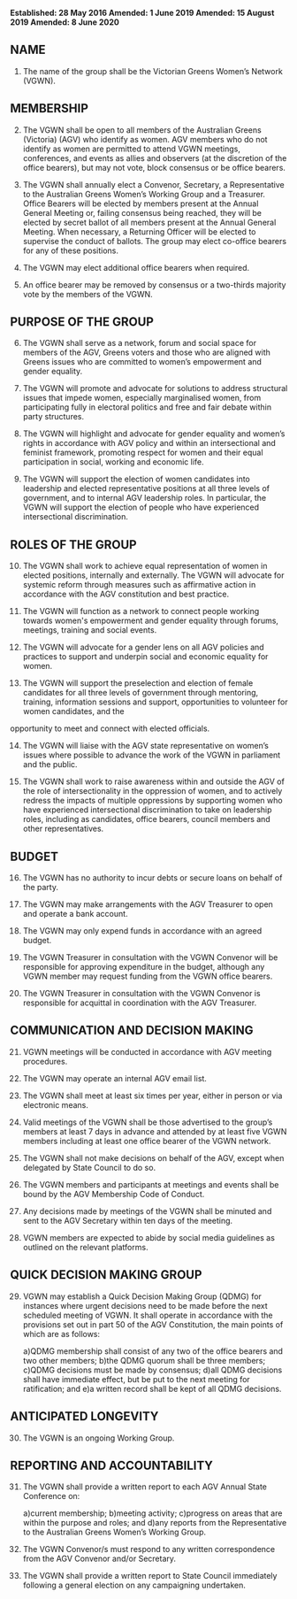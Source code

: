 **Established: 28 May 2016
Amended: 1 June 2019
Amended: 15 August 2019
Amended: 8 June 2020**

## NAME


1. The name of the group shall be the Victorian Greens Women’s Network (VGWN).

## MEMBERSHIP


2. The VGWN shall be open to all members of the Australian Greens (Victoria) (AGV) who identify as women. AGV
members who do not identify as women are permitted to attend VGWN meetings, conferences, and events as allies and
observers (at the discretion of the office bearers), but may not vote, block consensus or be office bearers.

3. The VGWN shall annually elect a Convenor, Secretary, a Representative to the Australian Greens Women’s
Working Group and a Treasurer. Office Bearers will be elected by members present at the Annual General Meeting or,
failing consensus being reached, they will be elected by secret ballot of all members present at the Annual General Meeting.
When necessary, a Returning Officer will be elected to supervise the conduct of ballots. The group may elect co-office
bearers for any of these positions.

4. The VGWN may elect additional office bearers when required.

5. An office bearer may be removed by consensus or a two-thirds majority vote by the members of the VGWN.

## PURPOSE OF THE GROUP


6. The VGWN shall serve as a network, forum and social space for members of the AGV, Greens voters and those
who are aligned with Greens issues who are committed to women’s empowerment and gender equality.

7. The VGWN will promote and advocate for solutions to address structural issues that impede women, especially
marginalised women, from participating fully in electoral politics and free and fair debate within party structures.

8. The VGWN will highlight and advocate for gender equality and women’s rights in accordance with AGV policy and
within an intersectional and feminist framework, promoting respect for women and their equal participation in social,
working and economic life.

9. The VGWN will support the election of women candidates into leadership and elected representative positions at all
three levels of government, and to internal AGV leadership roles. In particular, the VGWN will support the election of people
who have experienced intersectional discrimination.

## ROLES OF THE GROUP


10. The VGWN shall work to achieve equal representation of women in elected positions, internally and externally.
The VGWN will advocate for systemic reform through measures such as affirmative action in accordance with the AGV
constitution and best practice.

11. The VGWN will function as a network to connect people working towards women's empowerment and gender
equality through forums, meetings, training and social events.

12. The VGWN will advocate for a gender lens on all AGV policies and practices to support and underpin social and
economic equality for women.

13. The VGWN will support the preselection and election of female candidates for all three levels of government
through mentoring, training, information sessions and support, opportunities to volunteer for women candidates, and the


opportunity to meet and connect with elected officials.


14. The VGWN will liaise with the AGV state representative on women’s issues where possible to advance the work of
the VGWN in parliament and the public.

15. The VGWN shall work to raise awareness within and outside the AGV of the role of intersectionality in the
oppression of women, and to actively redress the impacts of multiple oppressions by supporting women who have
experienced intersectional discrimination to take on leadership roles, including as candidates, office bearers, council
members and other representatives.

## BUDGET


16. The VGWN has no authority to incur debts or secure loans on behalf of the party.

17. The VGWN may make arrangements with the AGV Treasurer to open and operate a bank account.

18. The VGWN may only expend funds in accordance with an agreed budget.

19. The VGWN Treasurer in consultation with the VGWN Convenor will be responsible for approving expenditure in the
budget, although any VGWN member may request funding from the VGWN office bearers.

20. The VGWN Treasurer in consultation with the VGWN Convenor is responsible for acquittal in coordination with the AGV
Treasurer.

## COMMUNICATION AND DECISION MAKING


21. VGWN meetings will be conducted in accordance with AGV meeting procedures.

22. The VGWN may operate an internal AGV email list.

23. The VGWN shall meet at least six times per year, either in person or via electronic means.

24. Valid meetings of the VGWN shall be those advertised to the group’s members at least 7 days in advance and attended
by at least five VGWN members including at least one office bearer of the VGWN network.

25. The VGWN shall not make decisions on behalf of the AGV, except when delegated by State Council to do so.

26. The VGWN members and participants at meetings and events shall be bound by the AGV Membership Code of Conduct.

27. Any decisions made by meetings of the VGWN shall be minuted and sent to the AGV Secretary within ten days of the
meeting.

28. VGWN members are expected to abide by social media guidelines as outlined on the relevant platforms.

## QUICK DECISION MAKING GROUP


29. VGWN may establish a Quick Decision Making Group (QDMG) for instances where urgent decisions need to be
made before the next scheduled meeting of VGWN. It shall operate in accordance with the provisions set out in part 50 of
the AGV Constitution, the main points of which are as follows:

    a)QDMG membership shall consist of any two of the office bearers and two other members;
    b)the QDMG quorum shall be three members;
    c)QDMG decisions must be made by consensus;
    d)all QDMG decisions shall have immediate effect, but be put to the next meeting for ratification; and
    e)a written record shall be kept of all QDMG decisions.

## ANTICIPATED LONGEVITY


30. The VGWN is an ongoing Working Group.

## REPORTING AND ACCOUNTABILITY


31. The VGWN shall provide a written report to each AGV Annual State Conference on:

    a)current membership;
    b)meeting activity;
    c)progress on areas that are within the purpose and roles; and
    d)any reports from the Representative to the Australian Greens Women’s Working Group.


32. The VGWN Convenor/s must respond to any written correspondence from the AGV Convenor and/or Secretary.


33. The VGWN shall provide a written report to State Council immediately following a general election on any campaigning
undertaken.


